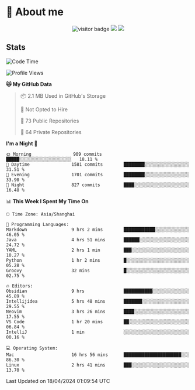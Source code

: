 <!-- ![](https://youpai.roccoshi.top/img/20200804214216.png) -->

# 🧐 About me
 
<p align="center">
<img src="https://visitor-badge.laobi.icu/badge?page_id=Lincest.Lincest&title=hits" alt="visitor badge"/>
<a href="mailto:imroccoshi@gmail.com"><img src="https://img.shields.io/badge/gmail-imroccoshi%40gmail.com-red"></a>
<a href="https://blog.roccoshi.top"><img src="https://img.shields.io/badge/blog-roccoshi-green"></a>
</p>

## Stats

<!--START_SECTION:waka-->
![Code Time](http://img.shields.io/badge/Code%20Time-1%2C073%20hrs%2019%20mins-blue)

![Profile Views](http://img.shields.io/badge/Profile%20Views-2-blue)

**🐱 My GitHub Data** 

> 📦 2.1 MB Used in GitHub's Storage 
 > 
> 🚫 Not Opted to Hire
 > 
> 📜 73 Public Repositories 
 > 
> 🔑 64 Private Repositories 
 > 
**I'm a Night 🦉** 

```text
🌞 Morning                909 commits         █████░░░░░░░░░░░░░░░░░░░░   18.11 % 
🌆 Daytime                1581 commits        ████████░░░░░░░░░░░░░░░░░   31.51 % 
🌃 Evening                1701 commits        ████████░░░░░░░░░░░░░░░░░   33.90 % 
🌙 Night                  827 commits         ████░░░░░░░░░░░░░░░░░░░░░   16.48 % 
```


📊 **This Week I Spent My Time On** 

```text
🕑︎ Time Zone: Asia/Shanghai

💬 Programming Languages: 
Markdown                 9 hrs 2 mins        ████████████░░░░░░░░░░░░░   46.05 % 
Java                     4 hrs 51 mins       ██████░░░░░░░░░░░░░░░░░░░   24.72 % 
YAML                     2 hrs 1 min         ███░░░░░░░░░░░░░░░░░░░░░░   10.27 % 
Python                   1 hr 2 mins         █░░░░░░░░░░░░░░░░░░░░░░░░   05.28 % 
Groovy                   32 mins             █░░░░░░░░░░░░░░░░░░░░░░░░   02.75 % 

🔥 Editors: 
Obsidian                 9 hrs               ███████████░░░░░░░░░░░░░░   45.89 % 
Intellijidea             5 hrs 48 mins       ███████░░░░░░░░░░░░░░░░░░   29.55 % 
Neovim                   3 hrs 26 mins       ████░░░░░░░░░░░░░░░░░░░░░   17.55 % 
VS Code                  1 hr 20 mins        ██░░░░░░░░░░░░░░░░░░░░░░░   06.84 % 
IntelliJ                 1 min               ░░░░░░░░░░░░░░░░░░░░░░░░░   00.16 % 

💻 Operating System: 
Mac                      16 hrs 56 mins      ██████████████████████░░░   86.30 % 
Linux                    2 hrs 41 mins       ███░░░░░░░░░░░░░░░░░░░░░░   13.70 % 
```


 Last Updated on 18/04/2024 01:09:54 UTC
<!--END_SECTION:waka-->


